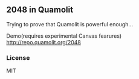 
2048 in Quamolit
----

Trying to prove that Quamolit is powerful enough...

Demo(requires experimental Canvas fearures) http://repo.quamolit.org/2048

### License

MIT
